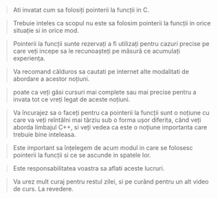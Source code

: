 > Ati invatat cum sa folosiți pointerii la funcții in C. 

> Trebuie inteles ca scopul nu este sa folosim pointerii la funcții in orice situație si in orice mod. 

> Pointerii la funcții sunte rezervați a fi utilizați pentru cazuri precise pe care veți incepe sa le recunoașteți pe măsură ce acumulați experiența. 

> Va recomand călduros sa cautati pe internet alte modalitati de abordare a acestor noțiuni. 

> poate ca veți găsi cursuri mai complete sau mai precise pentru a invata tot ce vreți legat de aceste noțiuni.

> Va încurajez sa o faceți pentru ca pointerii la funcții sunt o noțiune cu care va veți reîntâlni mai târziu sub o forma ușor diferita, când veți aborda limbajul C++, si veți vedea ca este o noțiune importanta care trebuie bine inteleasa. 

> Este important sa înțelegem de acum modul in care se folosesc pointerii la funcții si ce se ascunde in spatele lor. 

> Este responsabilitatea voastra sa aflati aceste lucruri. 

> Va urez mult curaj pentru restul zilei, si pe curând pentru un alt video de curs. La revedere. 